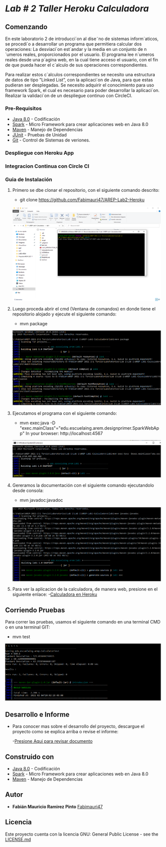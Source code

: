 # ***Lab # 2 Taller Heroku Calculadora***

## Comenzando

En este laboratorio 2 de introducci´on al dise˜no de sistemas inform´aticos, se procedi´o a desarrollar un programa que permitiera calcular dos operaciones: La
desviaci´on est´andar y la media en un conjunto de
n´umeros reales, proporcionados por el usuario. El programa lee n´umeros reales desde una p´agina web, en la
cual tiene acceso el usuario, con el fin de que pueda
hacer el c´alculo de sus operaciones correspondientes.

Para realizar estos c´alculos correspondientes se
necesito una estructura de datos de tipo ”Linked List”,
con la aplicaci´on de Java, para que estas pudieran ser
desplegadas. Se necesito adquirir el conocimiento para
uso framework Spark, el cual es necesario para poder
desarrollar la aplicaci´on. Realizar la validaci´on de un
despliegue continuo con CircleCI.



### Pre-Requisitos

* [Java 8.0](https://www.java.com/es/) - Codificación
* [Spark](https://spark.apache.org/downloads.html) - Micro Framework para crear aplicaciones web en Java 8.0
* [Maven](https://maven.apache.org/) - Manejo de Dependencias
* [JUnit](https://junit.org/junit5/) - Pruebas de Unidad
* [Git](https://github.com/) - Control de Sistemas de veriones.


### Despliegue con Heroku App


### Integracion Continua con Circle CI

### Guia de Instalación

1. Primero se dbe clonar el repositorio, con el siguiente comando descrito:

    - git clone https://github.com/Fabimauri47/AREP-Lab2-Heroku
    
    ![texto cualquiera por si no carga la imagen](https://github.com/Fabimauri47/AREP-Lab1-Calculadora/blob/main/Imagenes/clonar%20repositorio.png)

2. Luego proceda abrir el cmd (Ventana de comandos) en donde tiene el repositorio alojado y ejecute el siguiente comando:

    - mvn package
    
    ![texto cualquiera por si no carga la imagen](https://github.com/Fabimauri47/AREP-Lab1-Calculadora/blob/main/Imagenes/comando%20mvn%20package.png)

3. Ejecutamos el programa con el siguiente comando:

   - mvn exec:java -D "exec.mainClass"="edu.escuelaing.arem.designprimer.SparkWebApp"
     In your browser: http://localhost:4567
   
   ![texto cualquiera por si no carga la imagen](https://github.com/Fabimauri47/AREP-Lab1-Calculadora/blob/main/Imagenes/ejecutar%20comando%203.png)

4. Gereramos la documentación con el siguiente comando ejecutandolo desde consola:

   - mvn javadoc:javadoc
   
   ![texto cualquiera por si no carga la imagen](https://github.com/Fabimauri47/AREP-Lab1-Calculadora/blob/main/Imagenes/generando%20documentacion.png)
   
 5. Para ver la aplicacion de la calculadora, de manera web, presione en el siguiente enlace:
        -[Calculadora en Heroku](https://pure-bayou-45076.herokuapp.com/)


## Corriendo Pruebas

Para correr las pruebas, usamos el siguiente comando en una terminal CMD o en una terminal GIT:

  * mvn test

   ![texto cualquiera por si no carga la imagen](https://github.com/Fabimauri47/AREP-Lab1-Calculadora/blob/main/Imagenes/corrida%20pruebas.png)


## Desarrollo e Informe

- Para conocer mas sobre el desarrollo del proyecto, descargue el proyecto como se explica arriba o revise el informe:

    -[Presione Aqui para revisar documento](https://github.com/Fabimauri47/AREP-Lab2-Heroku/blob/main/Lab2__INTRODUCTION_TO_COMPUTER_SYSTEM_DESIGN.pdf)

## Construido con

* [Java 8.0](https://www.java.com/es/) - Codificación
* [Spark](https://spark.apache.org/downloads.html) - Micro Framework para crear aplicaciones web en Java 8.0
* [Maven](https://maven.apache.org/) - Manejo de Dependencias


## Autor

* **Fabián Mauricio Ramirez Pinto** [Fabimauri47](https://github.com/Fabimauri47)


## Licencia

Este proyecto cuenta con la licencia GNU: General Public License - see the [LICENSE.md](https://github.com/Fabimauri47/AREP-Lab1-Calculadora/blob/main/LICENSE.txt) 
